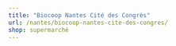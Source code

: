 ```yaml
---
title: "Biocoop Nantes Cité des Congrès"
url: /nantes/biocoop-nantes-cite-des-congres/
shop: supermarché
---
```

